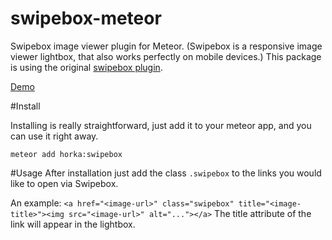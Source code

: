 swipebox-meteor
===============

Swipebox image viewer plugin for Meteor. 
(Swipebox is a responsive image viewer lightbox, that also works perfectly on mobile devices.) 
This package is using the original [swipebox plugin](https://github.com/brutaldesign/swipebox).

[Demo](http://brutaldesign.github.io/swipebox/)

#Install

Installing is really straightforward, just add it to your meteor app, and you can use it right away.

`meteor add horka:swipebox`

#Usage
After installation just add the class `.swipebox` to the links you would like to open via Swipebox. 

An example:
`<a href="<image-url>" class="swipebox" title="<image-title>"><img src="<image-url>" alt="..."></a>`
The title attribute of the link will appear in the lightbox.
